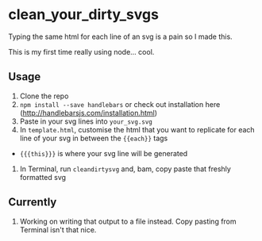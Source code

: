 # clean_your_dirty_svgs


Typing the same html for each line of an svg is a pain so I made this.

This is my first time really using node... cool.

## Usage

1. Clone the repo
1. `npm install --save handlebars` or check out installation here (http://handlebarsjs.com/installation.html)
1. Paste in your svg lines into `your_svg.svg`
1. In `template.html`, customise the html that you want to replicate for each line of your svg in between the `{{each}}` tags
  * `{{{this}}}` is where your svg line will be generated
1. In Terminal, run `cleandirtysvg` and, bam, copy paste that freshly formatted svg

## Currently

1. Working on writing that output to a file instead. Copy pasting from Terminal isn't that nice.

